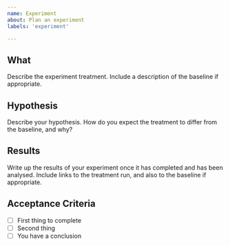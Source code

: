 ```yaml
---
name: Experiment
about: Plan an experiment
labels: 'experiment'

---
```


## What

Describe the experiment treatment. Include a description of the baseline if appropriate.

## Hypothesis

Describe your hypothesis. How do you expect the treatment to differ from the baseline, and why?

## Results

Write up the results of your experiment once it has completed and has been analysed. Include links to the treatment run, and also to the baseline if appropriate.

## Acceptance Criteria

- [ ] First thing to complete
- [ ] Second thing
- [ ] You have a conclusion

